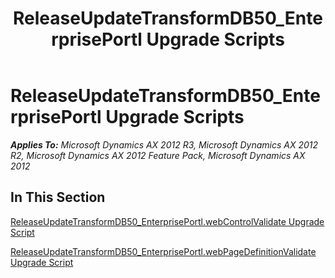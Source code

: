 ﻿---
title: ReleaseUpdateTransformDB50_EnterprisePortl Upgrade Scripts
TOCTitle: ReleaseUpdateTransformDB50_EnterprisePortl Upgrade Scripts
ms:assetid: 0c9ab37e-9e03-4d58-a3d4-ee4c73d2dd61
ms:mtpsurl: https://msdn.microsoft.com/en-us/library/JJ735682(v=AX.60)
ms:contentKeyID: 49706590
ms.date: 05/18/2015
mtps_version: v=AX.60
---

# ReleaseUpdateTransformDB50\_EnterprisePortl Upgrade Scripts 


_**Applies To:** Microsoft Dynamics AX 2012 R3, Microsoft Dynamics AX 2012 R2, Microsoft Dynamics AX 2012 Feature Pack, Microsoft Dynamics AX 2012_

## In This Section

[ReleaseUpdateTransformDB50\_EnterprisePortl.webControlValidate Upgrade Script](releaseupdatetransformdb50-enterpriseportl-webcontrolvalidate-upgrade-script.md)

[ReleaseUpdateTransformDB50\_EnterprisePortl.webPageDefinitionValidate Upgrade Script](releaseupdatetransformdb50-enterpriseportl-webpagedefinitionvalidate-upgrade-script.md)

  


